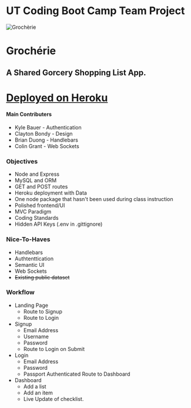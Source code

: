 # UT Coding Boot Camp Team Project
![Grochèrie](https://github.com/kylecom2000/Project2/blob/master/public/images/grocherie-logo.png?raw=true)
# Grochérie
## A Shared Gorcery Shopping List App.

# [Deployed on Heroku](https://grocherie.herokuapp.com/)

#### Main Contributers
* Kyle Bauer - Authentication
* Clayton Bondy - Design
* Brian Duong - Handlebars
* Colin Grant - Web Sockets

### Objectives
* Node and Express
* MySQL and ORM
* GET and POST routes
* Heroku deployment with Data
* One node package that hasn't been used during class instruction
* Polished frontend/UI
* MVC Paradigm
* Coding Standards
* Hidden API Keys (.env in .gittignore)

### Nice-To-Haves
* Handlebars
* Authtenttication
* Semantic UI
* Web Sockets
* ~~Existing public dataset~~

### Workflow
  * Landing Page
    * Route to Signup
    * Route to Login
  * Signup
    * Email Address
    * Username
    * Password
    * Route to Login on Submit
  * Login
    * Email Address
    * Password
    * Passport Authenticated Route to Dashboard
  * Dashboard
    * Add a list
    * Add an item
    * Live Update of checklist.


